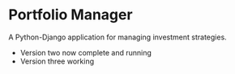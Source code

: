 # Portfolio Manager 
A Python-Django application for managing investment strategies.

- Version two now complete and running
- Version three working
